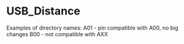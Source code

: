 # USB_Distance
 
Examples of directory names:
A01 - pin compatible with A00, no big changes
B00 - not compatible with AXX